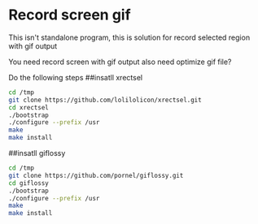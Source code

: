 # Record screen gif
This isn't standalone program, this is solution for record selected region with gif output

You need record screen with gif output also need optimize gif file?

Do the following steps
##insatll xrectsel
```bash
cd /tmp
git clone https://github.com/lolilolicon/xrectsel.git
cd xrectsel
./bootstrap
./configure --prefix /usr
make
make install
```
##insatll giflossy
```bash
cd /tmp
git clone https://github.com/pornel/giflossy.git
cd giflossy
./bootstrap
./configure --prefix /usr
make
make install
```

